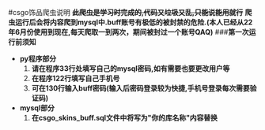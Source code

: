 #csgo饰品爬虫说明
**~~此爬虫是学习时完成的,代码又垃圾又乱,只能说能用就行~~**
**爬虫运行后会将内容爬到mysql中.buff账号有极低的被封禁的危险.(本人已经从22年6月份使用到现在,每天爬取一到两次，期间被封过一个账号QAQ)**
###**第一次运行前须知**
* **py程序部分**
   1. **请在程序33行处填写自己的mysql密码,如有需要也要更改用户等**
   2. **在程序122行填写自己手机号**
   3. **可在130行输入buff密码(输入后密码登录较为快捷,手机号登录每次需要验证码)**
* **mysql部分**
   1. **在csgo_skins_buff.sql文件中将写为"你的库名称"内容替换**
